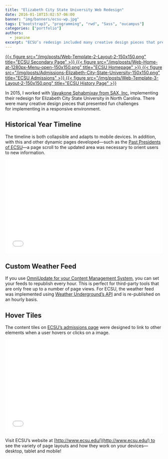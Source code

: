 ```yaml
---
title: "Elizabeth City State University Web Redesign"
date: 2016-01-10T15:02:57-06:00
banner: "img/banners/ecsu-wp.jpg"
tags: ["bootstrap3", "programming", "rwd", "Sass", "oucampus"]
categories: ["portfolio"]
authors:
  - jeanine
excerpt: "ECSU’s redesign included many creative design pieces that presented fun challenges for implementing in a responsive environment."
---
```



 <div class="figstack">
<a data-fancybox="gallery" href="/img/posts/Web-Template-2-Layout-2.png">
    {{< figure src="/img/posts/Web-Template-2-Layout-2-150x150.png" title="ECSU Secondary Page" >}}
</a>
<a data-fancybox="gallery" href="/img/posts/Web-Home-at-1280px-Menu-open.png">
    {{< figure src="/img/posts/Web-Home-at-1280px-Menu-open-150x150.png" title="ECSU Homepage" >}}
</a>
<a data-fancybox="gallery" href="/img/posts/Admissions-Elizabeth-City-State-University.png">
    {{< figure src="/img/posts/Admissions-Elizabeth-City-State-University-150x150.png" title="ECSU Admissions" >}}
</a>
<a data-fancybox="gallery" href="/img/posts/Web-Template-3-Layout-2.png">
    {{< figure src="/img/posts/Web-Template-3-Layout-2-150x150.png" title="ECSU History Page" >}}
</a>
</div>
 
 

In 2015, I worked with [Vayakone Sphabmixay from SAX, Inc.](http://www.saxproductions.com/vayakone-sphabmixay/) implementing their redesign for Elizabeth City State University in North Carolina. There were many creative design pieces that presented fun challenges for implementing in a responsive environment.

## Historical Year Timeline

The timeline is both collapsible and adapts to mobile devices. In addition, with this and other dynamic pages developed—such as the [Past Presidents of ECSU](http://www.ecsu.edu/about/history/past_presidents.html)—a page scroll to the updated area was necessary to orient users to new information.  
<iframe src="//jsfiddle.net/Virtual/mqbf9v9o/embedded/html,css,result/" width="100%" height="300" frameborder="0" allowfullscreen="allowfullscreen"></iframe>

## Custom Weather Feed

If you use [OmniUpdate for your Content Management System](http://omniupdate.com/customers/testimonials.html), you can set your feeds to republish every hour. This is perfect for third-party tools that are only free up to a number of page views. For ECSU, the weather feed was implemented using [Weather Underground’s API](http://www.wunderground.com/weather/api/) and is re-published on an hourly basis.

## Hover Tiles

The content tiles on [ECSU’s admissions page](http://www.ecsu.edu/admissions/) were designed to link to other elements when a user hovers or clicks on a image.  
<iframe src="//jsfiddle.net/Virtual/s7p1seoL/embedded/html,css,result/" width="100%" height="300" frameborder="0" allowfullscreen="allowfullscreen"></iframe>

Visit ECSU’s website at [http://www.ecsu.edu/](http://www.ecsu.edu/) to see the variety of page layouts and how they work on your devices—desktop, tablet and mobile!